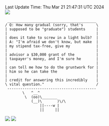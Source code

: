Last Update Time: 
Thu Mar 21 21:47:31 UTC 2024
<br>![](https://img.shields.io/badge/%E5%A4%A7%E5%AE%B6-%E5%AE%89%E5%AE%89-green)<br>
```
 _________________________________________
/ Q: How many gradual (sorry, that's      \
| supposed to be "graduate") students     |
|                                         |
| does it take to screw in a light bulb?  |
| A: "I'm afraid we don't know, but make  |
| my stipend tax-free, give my            |
|                                         |
| advisor a $30,000 grant of the          |
| taxpayer's money, and I'm sure he       |
|                                         |
| can tell me how to do the gruntwork for |
| him so he can take the                  |
|                                         |
| credit for answering this incredibly    |
\ vital question."                        /
 -----------------------------------------
        \   ^__^
         \  (oo)\_______
            (__)\       )\/\
                ||----w |
                ||     ||
```
![](https://github-readme-stats.vercel.app/api?username=chenlitw)
![](https://github-readme-stats.vercel.app/api/top-langs/?username=chenlitw)
